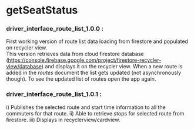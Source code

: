 # getSeatStatus

### driver_interface_route_list_1.0.0 :
First working version of route list data loading from firestore and populated on recycler view.<br>
This version retrieves data from cloud firestore database (https://console.firebase.google.com/project/firestore-recycler-view/database)
and displays it on the recycler view. When a new route is added in the *routes* document the list gets updated (not asynchronously though). To see the updated list of routes open the app again.


### driver_interface_route_list_1.0.1 :
i) Publishes the selected route and start time information to all the commuters for that route.
ii) Able to retrieve stops for selected route from firestore.
iii) Displays in recyclerview/cardview.




